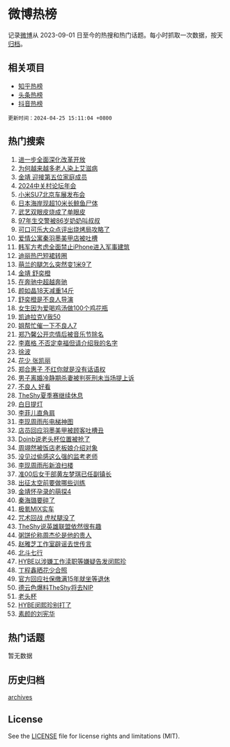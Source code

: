 # 微博热榜

记录[微博](https://www.weibo.com)从 2023-09-01 日至今的热搜和热门话题。每小时抓取一次数据，按天[归档](archives)。

## 相关项目

- [知乎热榜](https://github.com/hotarchive/zhihu)
- [头条热榜](https://github.com/hotarchive/toutiao)
- [抖音热榜](https://github.com/hotarchive/douyin)


`更新时间：2024-04-25 15:11:04 +0800`

## 热门搜索

1. [进一步全面深化改革开放](https://m.weibo.cn/search?containerid=100103type%3D1%26t%3D10%26q%3D%23%E8%BF%9B%E4%B8%80%E6%AD%A5%E5%85%A8%E9%9D%A2%E6%B7%B1%E5%8C%96%E6%94%B9%E9%9D%A9%E5%BC%80%E6%94%BE%23&stream_entry_id=51&isnewpage=1&extparam=seat%3D1%26dgr%3D0%26cate%3D10103%26q%3D%2523%25E8%25BF%259B%25E4%25B8%2580%25E6%25AD%25A5%25E5%2585%25A8%25E9%259D%25A2%25E6%25B7%25B1%25E5%258C%2596%25E6%2594%25B9%25E9%259D%25A9%25E5%25BC%2580%25E6%2594%25BE%2523%26pos%3D0%26filter_type%3Drealtimehot%26stream_entry_id%3D51%26c_type%3D51%26display_time%3D1714029063%26pre_seqid%3D171402906328807188133)
1. [为何越来越多老人染上艾滋病](https://m.weibo.cn/search?containerid=100103type%3D1%26t%3D10%26q%3D%23%E4%B8%BA%E4%BD%95%E8%B6%8A%E6%9D%A5%E8%B6%8A%E5%A4%9A%E8%80%81%E4%BA%BA%E6%9F%93%E4%B8%8A%E8%89%BE%E6%BB%8B%E7%97%85%23&stream_entry_id=31&isnewpage=1&extparam=seat%3D1%26realpos%3D1%26flag%3D2%26filter_type%3Drealtimehot%26band_rank%3D1%26lcate%3D5001%26c_type%3D31%26cate%3D5001%26q%3D%2523%25E4%25B8%25BA%25E4%25BD%2595%25E8%25B6%258A%25E6%259D%25A5%25E8%25B6%258A%25E5%25A4%259A%25E8%2580%2581%25E4%25BA%25BA%25E6%259F%2593%25E4%25B8%258A%25E8%2589%25BE%25E6%25BB%258B%25E7%2597%2585%2523%26dgr%3D0%26stream_entry_id%3D31%26pos%3D0%26display_time%3D1714029063%26pre_seqid%3D171402906328807188133)
1. [金靖 迎接第五位家庭成员](https://m.weibo.cn/search?containerid=100103type%3D1%26t%3D10%26q%3D%E9%87%91%E9%9D%96+%E8%BF%8E%E6%8E%A5%E7%AC%AC%E4%BA%94%E4%BD%8D%E5%AE%B6%E5%BA%AD%E6%88%90%E5%91%98&stream_entry_id=31&isnewpage=1&extparam=seat%3D1%26realpos%3D2%26flag%3D0%26filter_type%3Drealtimehot%26band_rank%3D2%26lcate%3D5001%26c_type%3D31%26cate%3D5001%26q%3D%25E9%2587%2591%25E9%259D%2596%2520%25E8%25BF%258E%25E6%258E%25A5%25E7%25AC%25AC%25E4%25BA%2594%25E4%25BD%258D%25E5%25AE%25B6%25E5%25BA%25AD%25E6%2588%2590%25E5%2591%2598%26dgr%3D0%26stream_entry_id%3D31%26pos%3D1%26display_time%3D1714029063%26pre_seqid%3D171402906328807188133)
1. [2024中关村论坛年会](https://m.weibo.cn/search?containerid=100103type%3D1%26t%3D10%26q%3D%232024%E4%B8%AD%E5%85%B3%E6%9D%91%E8%AE%BA%E5%9D%9B%E5%B9%B4%E4%BC%9A%23&stream_entry_id=31&isnewpage=1&extparam=seat%3D1%26realpos%3D3%26flag%3D0%26filter_type%3Drealtimehot%26band_rank%3D3%26lcate%3D5001%26c_type%3D31%26cate%3D5001%26q%3D%25232024%25E4%25B8%25AD%25E5%2585%25B3%25E6%259D%2591%25E8%25AE%25BA%25E5%259D%259B%25E5%25B9%25B4%25E4%25BC%259A%2523%26dgr%3D0%26stream_entry_id%3D31%26pos%3D2%26display_time%3D1714029063%26pre_seqid%3D171402906328807188133)
1. [小米SU7北京车展发布会](https://m.weibo.cn/search?containerid=100103type%3D1%26t%3D10%26q%3D%23%E5%B0%8F%E7%B1%B3SU7%E5%8C%97%E4%BA%AC%E8%BD%A6%E5%B1%95%E5%8F%91%E5%B8%83%E4%BC%9A%23&stream_entry_id=31&isnewpage=1&extparam=seat%3D1%26pos%3D3%26filter_type%3Drealtimehot%26band_rank%3D4%26c_type%3D31%26dgr%3D0%26adid%3D232736%26cate%3D5001%26q%3D%2523%25E5%25B0%258F%25E7%25B1%25B3SU7%25E5%258C%2597%25E4%25BA%25AC%25E8%25BD%25A6%25E5%25B1%2595%25E5%258F%2591%25E5%25B8%2583%25E4%25BC%259A%2523%26topic_ad%3D1%26is_ad_pos%3D1%26stream_entry_id%3D31%26lcate%3D5001%26display_time%3D1714029063%26pre_seqid%3D171402906328807188133)
1. [日本海岸现超10米长鲸鱼尸体](https://m.weibo.cn/search?containerid=100103type%3D1%26t%3D10%26q%3D%23%E6%97%A5%E6%9C%AC%E6%B5%B7%E5%B2%B8%E7%8E%B0%E8%B6%8510%E7%B1%B3%E9%95%BF%E9%B2%B8%E9%B1%BC%E5%B0%B8%E4%BD%93%23&stream_entry_id=31&isnewpage=1&extparam=seat%3D1%26realpos%3D4%26flag%3D1%26filter_type%3Drealtimehot%26band_rank%3D4%26lcate%3D5001%26c_type%3D31%26cate%3D5001%26q%3D%2523%25E6%2597%25A5%25E6%259C%25AC%25E6%25B5%25B7%25E5%25B2%25B8%25E7%258E%25B0%25E8%25B6%258510%25E7%25B1%25B3%25E9%2595%25BF%25E9%25B2%25B8%25E9%25B1%25BC%25E5%25B0%25B8%25E4%25BD%2593%2523%26dgr%3D0%26stream_entry_id%3D31%26pos%3D4%26display_time%3D1714029063%26pre_seqid%3D171402906328807188133)
1. [武艺双眼皮烧成了单眼皮](https://m.weibo.cn/search?containerid=100103type%3D1%26t%3D10%26q%3D%23%E6%AD%A6%E8%89%BA%E5%8F%8C%E7%9C%BC%E7%9A%AE%E7%83%A7%E6%88%90%E4%BA%86%E5%8D%95%E7%9C%BC%E7%9A%AE%23&stream_entry_id=31&isnewpage=1&extparam=seat%3D1%26realpos%3D5%26flag%3D1%26filter_type%3Drealtimehot%26band_rank%3D5%26lcate%3D5001%26c_type%3D31%26cate%3D5001%26q%3D%2523%25E6%25AD%25A6%25E8%2589%25BA%25E5%258F%258C%25E7%259C%25BC%25E7%259A%25AE%25E7%2583%25A7%25E6%2588%2590%25E4%25BA%2586%25E5%258D%2595%25E7%259C%25BC%25E7%259A%25AE%2523%26dgr%3D0%26stream_entry_id%3D31%26pos%3D5%26display_time%3D1714029063%26pre_seqid%3D171402906328807188133)
1. [97年生交警被86岁奶奶叫叔叔](https://m.weibo.cn/search?containerid=100103type%3D1%26t%3D10%26q%3D%2397%E5%B9%B4%E7%94%9F%E4%BA%A4%E8%AD%A6%E8%A2%AB86%E5%B2%81%E5%A5%B6%E5%A5%B6%E5%8F%AB%E5%8F%94%E5%8F%94%23&stream_entry_id=31&isnewpage=1&extparam=seat%3D1%26realpos%3D6%26flag%3D0%26filter_type%3Drealtimehot%26band_rank%3D6%26lcate%3D5001%26c_type%3D31%26cate%3D5001%26q%3D%252397%25E5%25B9%25B4%25E7%2594%259F%25E4%25BA%25A4%25E8%25AD%25A6%25E8%25A2%25AB86%25E5%25B2%2581%25E5%25A5%25B6%25E5%25A5%25B6%25E5%258F%25AB%25E5%258F%2594%25E5%258F%2594%2523%26dgr%3D0%26stream_entry_id%3D31%26pos%3D6%26display_time%3D1714029063%26pre_seqid%3D171402906328807188133)
1. [可口可乐大众点评出烧烤局攻略了](https://m.weibo.cn/search?containerid=100103type%3D1%26t%3D10%26q%3D%23%E5%8F%AF%E5%8F%A3%E5%8F%AF%E4%B9%90%E5%A4%A7%E4%BC%97%E7%82%B9%E8%AF%84%E5%87%BA%E7%83%A7%E7%83%A4%E5%B1%80%E6%94%BB%E7%95%A5%E4%BA%86%23&stream_entry_id=31&isnewpage=1&extparam=seat%3D1%26pos%3D7%26filter_type%3Drealtimehot%26band_rank%3D7%26c_type%3D31%26dgr%3D0%26adid%3D232700%26cate%3D5001%26q%3D%2523%25E5%258F%25AF%25E5%258F%25A3%25E5%258F%25AF%25E4%25B9%2590%25E5%25A4%25A7%25E4%25BC%2597%25E7%2582%25B9%25E8%25AF%2584%25E5%2587%25BA%25E7%2583%25A7%25E7%2583%25A4%25E5%25B1%2580%25E6%2594%25BB%25E7%2595%25A5%25E4%25BA%2586%2523%26topic_ad%3D1%26is_ad_pos%3D1%26stream_entry_id%3D31%26lcate%3D5001%26display_time%3D1714029063%26pre_seqid%3D171402906328807188133)
1. [爱情公寓秦羽墨美甲店被吐槽](https://m.weibo.cn/search?containerid=100103type%3D1%26t%3D10%26q%3D%23%E7%88%B1%E6%83%85%E5%85%AC%E5%AF%93%E7%A7%A6%E7%BE%BD%E5%A2%A8%E7%BE%8E%E7%94%B2%E5%BA%97%E8%A2%AB%E5%90%90%E6%A7%BD%23&stream_entry_id=31&isnewpage=1&extparam=seat%3D1%26realpos%3D7%26flag%3D2%26filter_type%3Drealtimehot%26band_rank%3D7%26lcate%3D5001%26c_type%3D31%26cate%3D5001%26q%3D%2523%25E7%2588%25B1%25E6%2583%2585%25E5%2585%25AC%25E5%25AF%2593%25E7%25A7%25A6%25E7%25BE%25BD%25E5%25A2%25A8%25E7%25BE%258E%25E7%2594%25B2%25E5%25BA%2597%25E8%25A2%25AB%25E5%2590%2590%25E6%25A7%25BD%2523%26dgr%3D0%26stream_entry_id%3D31%26pos%3D8%26display_time%3D1714029063%26pre_seqid%3D171402906328807188133)
1. [韩军方考虑全面禁止iPhone进入军事建筑](https://m.weibo.cn/search?containerid=100103type%3D1%26t%3D10%26q%3D%23%E9%9F%A9%E5%86%9B%E6%96%B9%E8%80%83%E8%99%91%E5%85%A8%E9%9D%A2%E7%A6%81%E6%AD%A2iPhone%E8%BF%9B%E5%85%A5%E5%86%9B%E4%BA%8B%E5%BB%BA%E7%AD%91%23&stream_entry_id=31&isnewpage=1&extparam=seat%3D1%26realpos%3D8%26flag%3D1%26filter_type%3Drealtimehot%26band_rank%3D8%26lcate%3D5001%26c_type%3D31%26cate%3D5001%26q%3D%2523%25E9%259F%25A9%25E5%2586%259B%25E6%2596%25B9%25E8%2580%2583%25E8%2599%2591%25E5%2585%25A8%25E9%259D%25A2%25E7%25A6%2581%25E6%25AD%25A2iPhone%25E8%25BF%259B%25E5%2585%25A5%25E5%2586%259B%25E4%25BA%258B%25E5%25BB%25BA%25E7%25AD%2591%2523%26dgr%3D0%26stream_entry_id%3D31%26pos%3D9%26display_time%3D1714029063%26pre_seqid%3D171402906328807188133)
1. [迪丽热巴短裙转圈](https://m.weibo.cn/search?containerid=100103type%3D1%26t%3D10%26q%3D%23%E8%BF%AA%E4%B8%BD%E7%83%AD%E5%B7%B4%E7%9F%AD%E8%A3%99%E8%BD%AC%E5%9C%88%23&stream_entry_id=31&isnewpage=1&extparam=seat%3D1%26realpos%3D9%26flag%3D1%26filter_type%3Drealtimehot%26band_rank%3D9%26lcate%3D5001%26c_type%3D31%26cate%3D5001%26q%3D%2523%25E8%25BF%25AA%25E4%25B8%25BD%25E7%2583%25AD%25E5%25B7%25B4%25E7%259F%25AD%25E8%25A3%2599%25E8%25BD%25AC%25E5%259C%2588%2523%26dgr%3D0%26stream_entry_id%3D31%26pos%3D10%26display_time%3D1714029063%26pre_seqid%3D171402906328807188133)
1. [萌兰的腿怎么突然变1米9了](https://m.weibo.cn/search?containerid=100103type%3D1%26t%3D10%26q%3D%23%E8%90%8C%E5%85%B0%E7%9A%84%E8%85%BF%E6%80%8E%E4%B9%88%E7%AA%81%E7%84%B6%E5%8F%981%E7%B1%B39%E4%BA%86%23&stream_entry_id=31&isnewpage=1&extparam=seat%3D1%26realpos%3D10%26flag%3D32768%26filter_type%3Drealtimehot%26band_rank%3D10%26lcate%3D5001%26c_type%3D31%26cate%3D5001%26q%3D%2523%25E8%2590%258C%25E5%2585%25B0%25E7%259A%2584%25E8%2585%25BF%25E6%2580%258E%25E4%25B9%2588%25E7%25AA%2581%25E7%2584%25B6%25E5%258F%25981%25E7%25B1%25B39%25E4%25BA%2586%2523%26dgr%3D0%26stream_entry_id%3D31%26pos%3D11%26display_time%3D1714029063%26pre_seqid%3D171402906328807188133)
1. [金靖 舒奕橙](https://m.weibo.cn/search?containerid=100103type%3D1%26t%3D10%26q%3D%E9%87%91%E9%9D%96+%E8%88%92%E5%A5%95%E6%A9%99&stream_entry_id=31&isnewpage=1&extparam=seat%3D1%26realpos%3D11%26flag%3D2%26filter_type%3Drealtimehot%26band_rank%3D11%26lcate%3D5001%26c_type%3D31%26cate%3D5001%26q%3D%25E9%2587%2591%25E9%259D%2596%2520%25E8%2588%2592%25E5%25A5%2595%25E6%25A9%2599%26dgr%3D0%26stream_entry_id%3D31%26pos%3D12%26display_time%3D1714029063%26pre_seqid%3D171402906328807188133)
1. [在奔驰中超越奔驰](https://m.weibo.cn/search?containerid=100103type%3D1%26t%3D10%26q%3D%23%E5%9C%A8%E5%A5%94%E9%A9%B0%E4%B8%AD%E8%B6%85%E8%B6%8A%E5%A5%94%E9%A9%B0%23&stream_entry_id=31&isnewpage=1&extparam=seat%3D1%26realpos%3D12%26flag%3D0%26filter_type%3Drealtimehot%26band_rank%3D12%26lcate%3D5001%26c_type%3D31%26cate%3D5001%26q%3D%2523%25E5%259C%25A8%25E5%25A5%2594%25E9%25A9%25B0%25E4%25B8%25AD%25E8%25B6%2585%25E8%25B6%258A%25E5%25A5%2594%25E9%25A9%25B0%2523%26adid%3D231348%26dgr%3D0%26stream_entry_id%3D31%26pos%3D13%26display_time%3D1714029063%26pre_seqid%3D171402906328807188133)
1. [颜如晶18天减重14斤](https://m.weibo.cn/search?containerid=100103type%3D1%26t%3D10%26q%3D%23%E9%A2%9C%E5%A6%82%E6%99%B618%E5%A4%A9%E5%87%8F%E9%87%8D14%E6%96%A4%23&stream_entry_id=31&isnewpage=1&extparam=seat%3D1%26realpos%3D13%26flag%3D1%26filter_type%3Drealtimehot%26band_rank%3D13%26lcate%3D5001%26c_type%3D31%26cate%3D5001%26q%3D%2523%25E9%25A2%259C%25E5%25A6%2582%25E6%2599%25B618%25E5%25A4%25A9%25E5%2587%258F%25E9%2587%258D14%25E6%2596%25A4%2523%26dgr%3D0%26stream_entry_id%3D31%26pos%3D14%26display_time%3D1714029063%26pre_seqid%3D171402906328807188133)
1. [舒奕橙是不良人导演](https://m.weibo.cn/search?containerid=100103type%3D1%26t%3D10%26q%3D%E8%88%92%E5%A5%95%E6%A9%99%E6%98%AF%E4%B8%8D%E8%89%AF%E4%BA%BA%E5%AF%BC%E6%BC%94&stream_entry_id=31&isnewpage=1&extparam=seat%3D1%26realpos%3D14%26flag%3D2%26filter_type%3Drealtimehot%26band_rank%3D14%26lcate%3D5001%26c_type%3D31%26cate%3D5001%26q%3D%25E8%2588%2592%25E5%25A5%2595%25E6%25A9%2599%25E6%2598%25AF%25E4%25B8%258D%25E8%2589%25AF%25E4%25BA%25BA%25E5%25AF%25BC%25E6%25BC%2594%26dgr%3D0%26stream_entry_id%3D31%26pos%3D15%26display_time%3D1714029063%26pre_seqid%3D171402906328807188133)
1. [女生因为爱喝鸡汤做100个鸡花瓶](https://m.weibo.cn/search?containerid=100103type%3D1%26t%3D10%26q%3D%23%E5%A5%B3%E7%94%9F%E5%9B%A0%E4%B8%BA%E7%88%B1%E5%96%9D%E9%B8%A1%E6%B1%A4%E5%81%9A100%E4%B8%AA%E9%B8%A1%E8%8A%B1%E7%93%B6%23&stream_entry_id=31&isnewpage=1&extparam=seat%3D1%26realpos%3D15%26flag%3D0%26filter_type%3Drealtimehot%26band_rank%3D15%26lcate%3D5001%26c_type%3D31%26cate%3D5001%26q%3D%2523%25E5%25A5%25B3%25E7%2594%259F%25E5%259B%25A0%25E4%25B8%25BA%25E7%2588%25B1%25E5%2596%259D%25E9%25B8%25A1%25E6%25B1%25A4%25E5%2581%259A100%25E4%25B8%25AA%25E9%25B8%25A1%25E8%258A%25B1%25E7%2593%25B6%2523%26dgr%3D0%26stream_entry_id%3D31%26pos%3D16%26display_time%3D1714029063%26pre_seqid%3D171402906328807188133)
1. [凯迪拉克V我50](https://m.weibo.cn/search?containerid=100103type%3D1%26t%3D10%26q%3D%23%E5%87%AF%E8%BF%AA%E6%8B%89%E5%85%8BV%E6%88%9150%23&stream_entry_id=31&isnewpage=1&extparam=seat%3D1%26realpos%3D16%26flag%3D0%26filter_type%3Drealtimehot%26band_rank%3D16%26lcate%3D5001%26c_type%3D31%26cate%3D5001%26q%3D%2523%25E5%2587%25AF%25E8%25BF%25AA%25E6%258B%2589%25E5%2585%258BV%25E6%2588%259150%2523%26adid%3D232653%26dgr%3D0%26stream_entry_id%3D31%26pos%3D17%26display_time%3D1714029063%26pre_seqid%3D171402906328807188133)
1. [姐帮忙催一下不良人7](https://m.weibo.cn/search?containerid=100103type%3D1%26t%3D10%26q%3D%E5%A7%90%E5%B8%AE%E5%BF%99%E5%82%AC%E4%B8%80%E4%B8%8B%E4%B8%8D%E8%89%AF%E4%BA%BA7&stream_entry_id=31&isnewpage=1&extparam=seat%3D1%26realpos%3D17%26flag%3D1%26filter_type%3Drealtimehot%26band_rank%3D17%26lcate%3D5001%26c_type%3D31%26cate%3D5001%26q%3D%25E5%25A7%2590%25E5%25B8%25AE%25E5%25BF%2599%25E5%2582%25AC%25E4%25B8%2580%25E4%25B8%258B%25E4%25B8%258D%25E8%2589%25AF%25E4%25BA%25BA7%26dgr%3D0%26stream_entry_id%3D31%26pos%3D18%26display_time%3D1714029063%26pre_seqid%3D171402906328807188133)
1. [郑乃馨公开恋情后被音乐节除名](https://m.weibo.cn/search?containerid=100103type%3D1%26t%3D10%26q%3D%23%E9%83%91%E4%B9%83%E9%A6%A8%E5%85%AC%E5%BC%80%E6%81%8B%E6%83%85%E5%90%8E%E8%A2%AB%E9%9F%B3%E4%B9%90%E8%8A%82%E9%99%A4%E5%90%8D%23&stream_entry_id=31&isnewpage=1&extparam=seat%3D1%26realpos%3D18%26flag%3D2%26filter_type%3Drealtimehot%26band_rank%3D18%26lcate%3D5001%26c_type%3D31%26cate%3D5001%26q%3D%2523%25E9%2583%2591%25E4%25B9%2583%25E9%25A6%25A8%25E5%2585%25AC%25E5%25BC%2580%25E6%2581%258B%25E6%2583%2585%25E5%2590%258E%25E8%25A2%25AB%25E9%259F%25B3%25E4%25B9%2590%25E8%258A%2582%25E9%2599%25A4%25E5%2590%258D%2523%26dgr%3D0%26stream_entry_id%3D31%26pos%3D19%26display_time%3D1714029063%26pre_seqid%3D171402906328807188133)
1. [李嘉格 不否定幸福但请介绍我的名字](https://m.weibo.cn/search?containerid=100103type%3D1%26t%3D10%26q%3D%E6%9D%8E%E5%98%89%E6%A0%BC+%E4%B8%8D%E5%90%A6%E5%AE%9A%E5%B9%B8%E7%A6%8F%E4%BD%86%E8%AF%B7%E4%BB%8B%E7%BB%8D%E6%88%91%E7%9A%84%E5%90%8D%E5%AD%97&stream_entry_id=31&isnewpage=1&extparam=seat%3D1%26realpos%3D19%26flag%3D1%26filter_type%3Drealtimehot%26band_rank%3D19%26lcate%3D5001%26c_type%3D31%26cate%3D5001%26q%3D%25E6%259D%258E%25E5%2598%2589%25E6%25A0%25BC%2520%25E4%25B8%258D%25E5%2590%25A6%25E5%25AE%259A%25E5%25B9%25B8%25E7%25A6%258F%25E4%25BD%2586%25E8%25AF%25B7%25E4%25BB%258B%25E7%25BB%258D%25E6%2588%2591%25E7%259A%2584%25E5%2590%258D%25E5%25AD%2597%26dgr%3D0%26stream_entry_id%3D31%26pos%3D20%26display_time%3D1714029063%26pre_seqid%3D171402906328807188133)
1. [徐波](https://m.weibo.cn/search?containerid=100103type%3D1%26t%3D10%26q%3D%E5%BE%90%E6%B3%A2&stream_entry_id=31&isnewpage=1&extparam=seat%3D1%26realpos%3D20%26flag%3D1%26filter_type%3Drealtimehot%26band_rank%3D20%26lcate%3D5001%26c_type%3D31%26cate%3D5001%26q%3D%25E5%25BE%2590%25E6%25B3%25A2%26dgr%3D0%26stream_entry_id%3D31%26pos%3D21%26display_time%3D1714029063%26pre_seqid%3D171402906328807188133)
1. [花少 张凯丽](https://m.weibo.cn/search?containerid=100103type%3D1%26t%3D10%26q%3D%E8%8A%B1%E5%B0%91+%E5%BC%A0%E5%87%AF%E4%B8%BD&stream_entry_id=31&isnewpage=1&extparam=seat%3D1%26realpos%3D21%26flag%3D0%26filter_type%3Drealtimehot%26band_rank%3D21%26lcate%3D5001%26c_type%3D31%26cate%3D5001%26q%3D%25E8%258A%25B1%25E5%25B0%2591%2520%25E5%25BC%25A0%25E5%2587%25AF%25E4%25B8%25BD%26dgr%3D0%26stream_entry_id%3D31%26pos%3D22%26display_time%3D1714029063%26pre_seqid%3D171402906328807188133)
1. [郑合惠子 不红你就是没有话语权](https://m.weibo.cn/search?containerid=100103type%3D1%26t%3D10%26q%3D%E9%83%91%E5%90%88%E6%83%A0%E5%AD%90+%E4%B8%8D%E7%BA%A2%E4%BD%A0%E5%B0%B1%E6%98%AF%E6%B2%A1%E6%9C%89%E8%AF%9D%E8%AF%AD%E6%9D%83&stream_entry_id=31&isnewpage=1&extparam=seat%3D1%26realpos%3D22%26flag%3D2%26filter_type%3Drealtimehot%26band_rank%3D22%26lcate%3D5001%26c_type%3D31%26cate%3D5001%26q%3D%25E9%2583%2591%25E5%2590%2588%25E6%2583%25A0%25E5%25AD%2590%2520%25E4%25B8%258D%25E7%25BA%25A2%25E4%25BD%25A0%25E5%25B0%25B1%25E6%2598%25AF%25E6%25B2%25A1%25E6%259C%2589%25E8%25AF%259D%25E8%25AF%25AD%25E6%259D%2583%26dgr%3D0%26stream_entry_id%3D31%26pos%3D23%26display_time%3D1714029063%26pre_seqid%3D171402906328807188133)
1. [男子离婚冷静期杀妻被判死刑未当场提上诉](https://m.weibo.cn/search?containerid=100103type%3D1%26t%3D10%26q%3D%23%E7%94%B7%E5%AD%90%E7%A6%BB%E5%A9%9A%E5%86%B7%E9%9D%99%E6%9C%9F%E6%9D%80%E5%A6%BB%E8%A2%AB%E5%88%A4%E6%AD%BB%E5%88%91%E6%9C%AA%E5%BD%93%E5%9C%BA%E6%8F%90%E4%B8%8A%E8%AF%89%23&stream_entry_id=31&isnewpage=1&extparam=seat%3D1%26realpos%3D23%26flag%3D1%26filter_type%3Drealtimehot%26band_rank%3D23%26lcate%3D5001%26c_type%3D31%26cate%3D5001%26q%3D%2523%25E7%2594%25B7%25E5%25AD%2590%25E7%25A6%25BB%25E5%25A9%259A%25E5%2586%25B7%25E9%259D%2599%25E6%259C%259F%25E6%259D%2580%25E5%25A6%25BB%25E8%25A2%25AB%25E5%2588%25A4%25E6%25AD%25BB%25E5%2588%2591%25E6%259C%25AA%25E5%25BD%2593%25E5%259C%25BA%25E6%258F%2590%25E4%25B8%258A%25E8%25AF%2589%2523%26dgr%3D0%26stream_entry_id%3D31%26pos%3D24%26display_time%3D1714029063%26pre_seqid%3D171402906328807188133)
1. [不良人 好看](https://m.weibo.cn/search?containerid=100103type%3D1%26t%3D10%26q%3D%E4%B8%8D%E8%89%AF%E4%BA%BA+%E5%A5%BD%E7%9C%8B&stream_entry_id=31&isnewpage=1&extparam=seat%3D1%26realpos%3D24%26flag%3D1%26filter_type%3Drealtimehot%26band_rank%3D24%26lcate%3D5001%26c_type%3D31%26cate%3D5001%26q%3D%25E4%25B8%258D%25E8%2589%25AF%25E4%25BA%25BA%2520%25E5%25A5%25BD%25E7%259C%258B%26dgr%3D0%26stream_entry_id%3D31%26pos%3D25%26display_time%3D1714029063%26pre_seqid%3D171402906328807188133)
1. [TheShy夏季赛继续休息](https://m.weibo.cn/search?containerid=100103type%3D1%26t%3D10%26q%3D%23TheShy%E5%A4%8F%E5%AD%A3%E8%B5%9B%E7%BB%A7%E7%BB%AD%E4%BC%91%E6%81%AF%23&stream_entry_id=31&isnewpage=1&extparam=seat%3D1%26realpos%3D25%26flag%3D1%26filter_type%3Drealtimehot%26band_rank%3D25%26lcate%3D5001%26c_type%3D31%26cate%3D5001%26q%3D%2523TheShy%25E5%25A4%258F%25E5%25AD%25A3%25E8%25B5%259B%25E7%25BB%25A7%25E7%25BB%25AD%25E4%25BC%2591%25E6%2581%25AF%2523%26dgr%3D0%26stream_entry_id%3D31%26pos%3D26%26display_time%3D1714029063%26pre_seqid%3D171402906328807188133)
1. [白日提灯](https://m.weibo.cn/search?containerid=100103type%3D1%26t%3D10%26q%3D%E7%99%BD%E6%97%A5%E6%8F%90%E7%81%AF&stream_entry_id=31&isnewpage=1&extparam=seat%3D1%26realpos%3D26%26flag%3D1%26filter_type%3Drealtimehot%26band_rank%3D26%26lcate%3D5001%26c_type%3D31%26cate%3D5001%26q%3D%25E7%2599%25BD%25E6%2597%25A5%25E6%258F%2590%25E7%2581%25AF%26dgr%3D0%26stream_entry_id%3D31%26pos%3D27%26display_time%3D1714029063%26pre_seqid%3D171402906328807188133)
1. [李菲儿直角肩](https://m.weibo.cn/search?containerid=100103type%3D1%26t%3D10%26q%3D%23%E6%9D%8E%E8%8F%B2%E5%84%BF%E7%9B%B4%E8%A7%92%E8%82%A9%23&stream_entry_id=31&isnewpage=1&extparam=seat%3D1%26realpos%3D27%26flag%3D1%26filter_type%3Drealtimehot%26band_rank%3D27%26lcate%3D5001%26c_type%3D31%26cate%3D5001%26q%3D%2523%25E6%259D%258E%25E8%258F%25B2%25E5%2584%25BF%25E7%259B%25B4%25E8%25A7%2592%25E8%2582%25A9%2523%26dgr%3D0%26stream_entry_id%3D31%26pos%3D28%26display_time%3D1714029063%26pre_seqid%3D171402906328807188133)
1. [李现周雨彤电梯神图](https://m.weibo.cn/search?containerid=100103type%3D1%26t%3D10%26q%3D%23%E6%9D%8E%E7%8E%B0%E5%91%A8%E9%9B%A8%E5%BD%A4%E7%94%B5%E6%A2%AF%E7%A5%9E%E5%9B%BE%23&stream_entry_id=31&isnewpage=1&extparam=seat%3D1%26realpos%3D28%26flag%3D1%26filter_type%3Drealtimehot%26band_rank%3D28%26lcate%3D5001%26c_type%3D31%26cate%3D5001%26q%3D%2523%25E6%259D%258E%25E7%258E%25B0%25E5%2591%25A8%25E9%259B%25A8%25E5%25BD%25A4%25E7%2594%25B5%25E6%25A2%25AF%25E7%25A5%259E%25E5%259B%25BE%2523%26dgr%3D0%26stream_entry_id%3D31%26pos%3D29%26display_time%3D1714029063%26pre_seqid%3D171402906328807188133)
1. [店员回应羽墨美甲被顾客吐槽丑](https://m.weibo.cn/search?containerid=100103type%3D1%26t%3D10%26q%3D%23%E5%BA%97%E5%91%98%E5%9B%9E%E5%BA%94%E7%BE%BD%E5%A2%A8%E7%BE%8E%E7%94%B2%E8%A2%AB%E9%A1%BE%E5%AE%A2%E5%90%90%E6%A7%BD%E4%B8%91%23&stream_entry_id=31&isnewpage=1&extparam=seat%3D1%26realpos%3D29%26flag%3D1%26filter_type%3Drealtimehot%26band_rank%3D29%26lcate%3D5001%26c_type%3D31%26cate%3D5001%26q%3D%2523%25E5%25BA%2597%25E5%2591%2598%25E5%259B%259E%25E5%25BA%2594%25E7%25BE%25BD%25E5%25A2%25A8%25E7%25BE%258E%25E7%2594%25B2%25E8%25A2%25AB%25E9%25A1%25BE%25E5%25AE%25A2%25E5%2590%2590%25E6%25A7%25BD%25E4%25B8%2591%2523%26dgr%3D0%26stream_entry_id%3D31%26pos%3D30%26display_time%3D1714029063%26pre_seqid%3D171402906328807188133)
1. [Doinb说老头杯位置被抢了](https://m.weibo.cn/search?containerid=100103type%3D1%26t%3D10%26q%3D%23Doinb%E8%AF%B4%E8%80%81%E5%A4%B4%E6%9D%AF%E4%BD%8D%E7%BD%AE%E8%A2%AB%E6%8A%A2%E4%BA%86%23&stream_entry_id=31&isnewpage=1&extparam=seat%3D1%26realpos%3D30%26flag%3D1%26filter_type%3Drealtimehot%26band_rank%3D30%26lcate%3D5001%26c_type%3D31%26cate%3D5001%26q%3D%2523Doinb%25E8%25AF%25B4%25E8%2580%2581%25E5%25A4%25B4%25E6%259D%25AF%25E4%25BD%258D%25E7%25BD%25AE%25E8%25A2%25AB%25E6%258A%25A2%25E4%25BA%2586%2523%26dgr%3D0%26stream_entry_id%3D31%26pos%3D31%26display_time%3D1714029063%26pre_seqid%3D171402906328807188133)
1. [周翊然被饭店老板娘介绍对象](https://m.weibo.cn/search?containerid=100103type%3D1%26t%3D10%26q%3D%23%E5%91%A8%E7%BF%8A%E7%84%B6%E8%A2%AB%E9%A5%AD%E5%BA%97%E8%80%81%E6%9D%BF%E5%A8%98%E4%BB%8B%E7%BB%8D%E5%AF%B9%E8%B1%A1%23&stream_entry_id=31&isnewpage=1&extparam=seat%3D1%26realpos%3D31%26flag%3D1%26filter_type%3Drealtimehot%26band_rank%3D31%26lcate%3D5001%26c_type%3D31%26cate%3D5001%26q%3D%2523%25E5%2591%25A8%25E7%25BF%258A%25E7%2584%25B6%25E8%25A2%25AB%25E9%25A5%25AD%25E5%25BA%2597%25E8%2580%2581%25E6%259D%25BF%25E5%25A8%2598%25E4%25BB%258B%25E7%25BB%258D%25E5%25AF%25B9%25E8%25B1%25A1%2523%26dgr%3D0%26stream_entry_id%3D31%26pos%3D32%26display_time%3D1714029063%26pre_seqid%3D171402906328807188133)
1. [没见过偷感这么强的监考老师](https://m.weibo.cn/search?containerid=100103type%3D1%26t%3D10%26q%3D%E6%B2%A1%E8%A7%81%E8%BF%87%E5%81%B7%E6%84%9F%E8%BF%99%E4%B9%88%E5%BC%BA%E7%9A%84%E7%9B%91%E8%80%83%E8%80%81%E5%B8%88&stream_entry_id=31&isnewpage=1&extparam=seat%3D1%26realpos%3D32%26flag%3D1%26filter_type%3Drealtimehot%26band_rank%3D32%26lcate%3D5001%26c_type%3D31%26cate%3D5001%26q%3D%25E6%25B2%25A1%25E8%25A7%2581%25E8%25BF%2587%25E5%2581%25B7%25E6%2584%259F%25E8%25BF%2599%25E4%25B9%2588%25E5%25BC%25BA%25E7%259A%2584%25E7%259B%2591%25E8%2580%2583%25E8%2580%2581%25E5%25B8%2588%26dgr%3D0%26stream_entry_id%3D31%26pos%3D33%26display_time%3D1714029063%26pre_seqid%3D171402906328807188133)
1. [李现周雨彤新浪扫楼](https://m.weibo.cn/search?containerid=100103type%3D1%26t%3D10%26q%3D%23%E6%9D%8E%E7%8E%B0%E5%91%A8%E9%9B%A8%E5%BD%A4%E6%96%B0%E6%B5%AA%E6%89%AB%E6%A5%BC%23&stream_entry_id=31&isnewpage=1&extparam=seat%3D1%26realpos%3D33%26flag%3D1%26filter_type%3Drealtimehot%26band_rank%3D33%26lcate%3D5001%26c_type%3D31%26cate%3D5001%26q%3D%2523%25E6%259D%258E%25E7%258E%25B0%25E5%2591%25A8%25E9%259B%25A8%25E5%25BD%25A4%25E6%2596%25B0%25E6%25B5%25AA%25E6%2589%25AB%25E6%25A5%25BC%2523%26dgr%3D0%26stream_entry_id%3D31%26pos%3D34%26display_time%3D1714029063%26pre_seqid%3D171402906328807188133)
1. [准00后女干部黄左梦琪已任副镇长](https://m.weibo.cn/search?containerid=100103type%3D1%26t%3D10%26q%3D%23%E5%87%8600%E5%90%8E%E5%A5%B3%E5%B9%B2%E9%83%A8%E9%BB%84%E5%B7%A6%E6%A2%A6%E7%90%AA%E5%B7%B2%E4%BB%BB%E5%89%AF%E9%95%87%E9%95%BF%23&stream_entry_id=31&isnewpage=1&extparam=seat%3D1%26realpos%3D34%26flag%3D0%26filter_type%3Drealtimehot%26band_rank%3D34%26lcate%3D5001%26c_type%3D31%26cate%3D5001%26q%3D%2523%25E5%2587%258600%25E5%2590%258E%25E5%25A5%25B3%25E5%25B9%25B2%25E9%2583%25A8%25E9%25BB%2584%25E5%25B7%25A6%25E6%25A2%25A6%25E7%2590%25AA%25E5%25B7%25B2%25E4%25BB%25BB%25E5%2589%25AF%25E9%2595%2587%25E9%2595%25BF%2523%26dgr%3D0%26stream_entry_id%3D31%26pos%3D35%26display_time%3D1714029063%26pre_seqid%3D171402906328807188133)
1. [出征太空前要做哪些训练](https://m.weibo.cn/search?containerid=100103type%3D1%26t%3D10%26q%3D%23%E5%87%BA%E5%BE%81%E5%A4%AA%E7%A9%BA%E5%89%8D%E8%A6%81%E5%81%9A%E5%93%AA%E4%BA%9B%E8%AE%AD%E7%BB%83%23&stream_entry_id=31&isnewpage=1&extparam=seat%3D1%26realpos%3D35%26flag%3D1%26filter_type%3Drealtimehot%26band_rank%3D35%26lcate%3D5001%26c_type%3D31%26cate%3D5001%26q%3D%2523%25E5%2587%25BA%25E5%25BE%2581%25E5%25A4%25AA%25E7%25A9%25BA%25E5%2589%258D%25E8%25A6%2581%25E5%2581%259A%25E5%2593%25AA%25E4%25BA%259B%25E8%25AE%25AD%25E7%25BB%2583%2523%26dgr%3D0%26stream_entry_id%3D31%26pos%3D36%26display_time%3D1714029063%26pre_seqid%3D171402906328807188133)
1. [金靖怀孕录的萌探4](https://m.weibo.cn/search?containerid=100103type%3D1%26t%3D10%26q%3D%23%E9%87%91%E9%9D%96%E6%80%80%E5%AD%95%E5%BD%95%E7%9A%84%E8%90%8C%E6%8E%A24%23&stream_entry_id=31&isnewpage=1&extparam=seat%3D1%26realpos%3D36%26flag%3D1%26filter_type%3Drealtimehot%26band_rank%3D36%26lcate%3D5001%26c_type%3D31%26cate%3D5001%26q%3D%2523%25E9%2587%2591%25E9%259D%2596%25E6%2580%2580%25E5%25AD%2595%25E5%25BD%2595%25E7%259A%2584%25E8%2590%258C%25E6%258E%25A24%2523%26dgr%3D0%26stream_entry_id%3D31%26pos%3D37%26display_time%3D1714029063%26pre_seqid%3D171402906328807188133)
1. [秦海璐要碎了](https://m.weibo.cn/search?containerid=100103type%3D1%26t%3D10%26q%3D%E7%A7%A6%E6%B5%B7%E7%92%90%E8%A6%81%E7%A2%8E%E4%BA%86&stream_entry_id=31&isnewpage=1&extparam=seat%3D1%26realpos%3D37%26flag%3D1%26filter_type%3Drealtimehot%26band_rank%3D37%26lcate%3D5001%26c_type%3D31%26cate%3D5001%26q%3D%25E7%25A7%25A6%25E6%25B5%25B7%25E7%2592%2590%25E8%25A6%2581%25E7%25A2%258E%25E4%25BA%2586%26dgr%3D0%26stream_entry_id%3D31%26pos%3D38%26display_time%3D1714029063%26pre_seqid%3D171402906328807188133)
1. [极氪MIX实车](https://m.weibo.cn/search?containerid=100103type%3D1%26t%3D10%26q%3D%23%E6%9E%81%E6%B0%AAMIX%E5%AE%9E%E8%BD%A6%23&stream_entry_id=31&isnewpage=1&extparam=seat%3D1%26realpos%3D38%26flag%3D1%26filter_type%3Drealtimehot%26band_rank%3D38%26lcate%3D5001%26c_type%3D31%26cate%3D5001%26q%3D%2523%25E6%259E%2581%25E6%25B0%25AAMIX%25E5%25AE%259E%25E8%25BD%25A6%2523%26dgr%3D0%26stream_entry_id%3D31%26pos%3D39%26display_time%3D1714029063%26pre_seqid%3D171402906328807188133)
1. [咒术回战 虎杖腿没了](https://m.weibo.cn/search?containerid=100103type%3D1%26t%3D10%26q%3D%E5%92%92%E6%9C%AF%E5%9B%9E%E6%88%98+%E8%99%8E%E6%9D%96%E8%85%BF%E6%B2%A1%E4%BA%86&stream_entry_id=31&isnewpage=1&extparam=seat%3D1%26realpos%3D39%26flag%3D0%26filter_type%3Drealtimehot%26band_rank%3D39%26lcate%3D5001%26c_type%3D31%26cate%3D5001%26q%3D%25E5%2592%2592%25E6%259C%25AF%25E5%259B%259E%25E6%2588%2598%2520%25E8%2599%258E%25E6%259D%2596%25E8%2585%25BF%25E6%25B2%25A1%25E4%25BA%2586%26dgr%3D0%26stream_entry_id%3D31%26pos%3D40%26display_time%3D1714029063%26pre_seqid%3D171402906328807188133)
1. [TheShy说英雄联盟依然很有趣](https://m.weibo.cn/search?containerid=100103type%3D1%26t%3D10%26q%3D%23TheShy%E8%AF%B4%E8%8B%B1%E9%9B%84%E8%81%94%E7%9B%9F%E4%BE%9D%E7%84%B6%E5%BE%88%E6%9C%89%E8%B6%A3%23&stream_entry_id=31&isnewpage=1&extparam=seat%3D1%26realpos%3D40%26flag%3D1%26filter_type%3Drealtimehot%26band_rank%3D40%26lcate%3D5001%26c_type%3D31%26cate%3D5001%26q%3D%2523TheShy%25E8%25AF%25B4%25E8%258B%25B1%25E9%259B%2584%25E8%2581%2594%25E7%259B%259F%25E4%25BE%259D%25E7%2584%25B6%25E5%25BE%2588%25E6%259C%2589%25E8%25B6%25A3%2523%26dgr%3D0%26stream_entry_id%3D31%26pos%3D41%26display_time%3D1714029063%26pre_seqid%3D171402906328807188133)
1. [粥饼伦称周杰伦是他的贵人](https://m.weibo.cn/search?containerid=100103type%3D1%26t%3D10%26q%3D%23%E7%B2%A5%E9%A5%BC%E4%BC%A6%E7%A7%B0%E5%91%A8%E6%9D%B0%E4%BC%A6%E6%98%AF%E4%BB%96%E7%9A%84%E8%B4%B5%E4%BA%BA%23&stream_entry_id=31&isnewpage=1&extparam=seat%3D1%26realpos%3D41%26flag%3D1%26filter_type%3Drealtimehot%26band_rank%3D41%26lcate%3D5001%26c_type%3D31%26cate%3D5001%26q%3D%2523%25E7%25B2%25A5%25E9%25A5%25BC%25E4%25BC%25A6%25E7%25A7%25B0%25E5%2591%25A8%25E6%259D%25B0%25E4%25BC%25A6%25E6%2598%25AF%25E4%25BB%2596%25E7%259A%2584%25E8%25B4%25B5%25E4%25BA%25BA%2523%26dgr%3D0%26stream_entry_id%3D31%26pos%3D42%26display_time%3D1714029063%26pre_seqid%3D171402906328807188133)
1. [赵雅芝工作室辟谣去世传言](https://m.weibo.cn/search?containerid=100103type%3D1%26t%3D10%26q%3D%23%E8%B5%B5%E9%9B%85%E8%8A%9D%E5%B7%A5%E4%BD%9C%E5%AE%A4%E8%BE%9F%E8%B0%A3%E5%8E%BB%E4%B8%96%E4%BC%A0%E8%A8%80%23&stream_entry_id=31&isnewpage=1&extparam=seat%3D1%26realpos%3D42%26flag%3D0%26filter_type%3Drealtimehot%26band_rank%3D42%26lcate%3D5001%26c_type%3D31%26cate%3D5001%26q%3D%2523%25E8%25B5%25B5%25E9%259B%2585%25E8%258A%259D%25E5%25B7%25A5%25E4%25BD%259C%25E5%25AE%25A4%25E8%25BE%259F%25E8%25B0%25A3%25E5%258E%25BB%25E4%25B8%2596%25E4%25BC%25A0%25E8%25A8%2580%2523%26dgr%3D0%26stream_entry_id%3D31%26pos%3D43%26display_time%3D1714029063%26pre_seqid%3D171402906328807188133)
1. [北斗七行](https://m.weibo.cn/search?containerid=100103type%3D1%26t%3D10%26q%3D%E5%8C%97%E6%96%97%E4%B8%83%E8%A1%8C&stream_entry_id=31&isnewpage=1&extparam=seat%3D1%26realpos%3D43%26flag%3D1%26filter_type%3Drealtimehot%26band_rank%3D43%26lcate%3D5001%26c_type%3D31%26cate%3D5001%26q%3D%25E5%258C%2597%25E6%2596%2597%25E4%25B8%2583%25E8%25A1%258C%26dgr%3D0%26stream_entry_id%3D31%26pos%3D44%26display_time%3D1714029063%26pre_seqid%3D171402906328807188133)
1. [HYBE以涉嫌工作渎职等嫌疑告发闵熙珍](https://m.weibo.cn/search?containerid=100103type%3D1%26t%3D10%26q%3D%23HYBE%E4%BB%A5%E6%B6%89%E5%AB%8C%E5%B7%A5%E4%BD%9C%E6%B8%8E%E8%81%8C%E7%AD%89%E5%AB%8C%E7%96%91%E5%91%8A%E5%8F%91%E9%97%B5%E7%86%99%E7%8F%8D%23&stream_entry_id=31&isnewpage=1&extparam=seat%3D1%26realpos%3D44%26flag%3D0%26filter_type%3Drealtimehot%26band_rank%3D44%26lcate%3D5001%26c_type%3D31%26cate%3D5001%26q%3D%2523HYBE%25E4%25BB%25A5%25E6%25B6%2589%25E5%25AB%258C%25E5%25B7%25A5%25E4%25BD%259C%25E6%25B8%258E%25E8%2581%258C%25E7%25AD%2589%25E5%25AB%258C%25E7%2596%2591%25E5%2591%258A%25E5%258F%2591%25E9%2597%25B5%25E7%2586%2599%25E7%258F%258D%2523%26dgr%3D0%26stream_entry_id%3D31%26pos%3D45%26display_time%3D1714029063%26pre_seqid%3D171402906328807188133)
1. [丁程鑫晒花少合照](https://m.weibo.cn/search?containerid=100103type%3D1%26t%3D10%26q%3D%23%E4%B8%81%E7%A8%8B%E9%91%AB%E6%99%92%E8%8A%B1%E5%B0%91%E5%90%88%E7%85%A7%23&stream_entry_id=31&isnewpage=1&extparam=seat%3D1%26realpos%3D45%26flag%3D1%26filter_type%3Drealtimehot%26band_rank%3D45%26lcate%3D5001%26c_type%3D31%26cate%3D5001%26q%3D%2523%25E4%25B8%2581%25E7%25A8%258B%25E9%2591%25AB%25E6%2599%2592%25E8%258A%25B1%25E5%25B0%2591%25E5%2590%2588%25E7%2585%25A7%2523%26dgr%3D0%26stream_entry_id%3D31%26pos%3D46%26display_time%3D1714029063%26pre_seqid%3D171402906328807188133)
1. [官方回应社保缴满15年就坐等退休](https://m.weibo.cn/search?containerid=100103type%3D1%26t%3D10%26q%3D%23%E5%AE%98%E6%96%B9%E5%9B%9E%E5%BA%94%E7%A4%BE%E4%BF%9D%E7%BC%B4%E6%BB%A115%E5%B9%B4%E5%B0%B1%E5%9D%90%E7%AD%89%E9%80%80%E4%BC%91%23&stream_entry_id=31&isnewpage=1&extparam=seat%3D1%26realpos%3D46%26flag%3D0%26filter_type%3Drealtimehot%26band_rank%3D46%26lcate%3D5001%26c_type%3D31%26cate%3D5001%26q%3D%2523%25E5%25AE%2598%25E6%2596%25B9%25E5%259B%259E%25E5%25BA%2594%25E7%25A4%25BE%25E4%25BF%259D%25E7%25BC%25B4%25E6%25BB%25A115%25E5%25B9%25B4%25E5%25B0%25B1%25E5%259D%2590%25E7%25AD%2589%25E9%2580%2580%25E4%25BC%2591%2523%26dgr%3D0%26stream_entry_id%3D31%26pos%3D47%26display_time%3D1714029063%26pre_seqid%3D171402906328807188133)
1. [德云色爆料TheShy将去NIP](https://m.weibo.cn/search?containerid=100103type%3D1%26t%3D10%26q%3D%23%E5%BE%B7%E4%BA%91%E8%89%B2%E7%88%86%E6%96%99TheShy%E5%B0%86%E5%8E%BBNIP%23&stream_entry_id=31&isnewpage=1&extparam=seat%3D1%26realpos%3D47%26flag%3D1%26filter_type%3Drealtimehot%26band_rank%3D47%26lcate%3D5001%26c_type%3D31%26cate%3D5001%26q%3D%2523%25E5%25BE%25B7%25E4%25BA%2591%25E8%2589%25B2%25E7%2588%2586%25E6%2596%2599TheShy%25E5%25B0%2586%25E5%258E%25BBNIP%2523%26dgr%3D0%26stream_entry_id%3D31%26pos%3D48%26display_time%3D1714029063%26pre_seqid%3D171402906328807188133)
1. [老头杯](https://m.weibo.cn/search?containerid=100103type%3D1%26t%3D10%26q%3D%E8%80%81%E5%A4%B4%E6%9D%AF&stream_entry_id=31&isnewpage=1&extparam=seat%3D1%26realpos%3D48%26flag%3D0%26filter_type%3Drealtimehot%26band_rank%3D48%26lcate%3D5001%26c_type%3D31%26cate%3D5001%26q%3D%25E8%2580%2581%25E5%25A4%25B4%25E6%259D%25AF%26dgr%3D0%26stream_entry_id%3D31%26pos%3D49%26display_time%3D1714029063%26pre_seqid%3D171402906328807188133)
1. [HYBE闵熙珍别打了](https://m.weibo.cn/search?containerid=100103type%3D1%26t%3D10%26q%3D%23HYBE%E9%97%B5%E7%86%99%E7%8F%8D%E5%88%AB%E6%89%93%E4%BA%86%23&stream_entry_id=31&isnewpage=1&extparam=seat%3D1%26realpos%3D49%26flag%3D1%26filter_type%3Drealtimehot%26band_rank%3D49%26lcate%3D5001%26c_type%3D31%26cate%3D5001%26q%3D%2523HYBE%25E9%2597%25B5%25E7%2586%2599%25E7%258F%258D%25E5%2588%25AB%25E6%2589%2593%25E4%25BA%2586%2523%26dgr%3D0%26stream_entry_id%3D31%26pos%3D50%26display_time%3D1714029063%26pre_seqid%3D171402906328807188133)
1. [素颜的刘宪华](https://m.weibo.cn/search?containerid=100103type%3D1%26t%3D10%26q%3D%23%E7%B4%A0%E9%A2%9C%E7%9A%84%E5%88%98%E5%AE%AA%E5%8D%8E%23&stream_entry_id=31&isnewpage=1&extparam=seat%3D1%26realpos%3D50%26flag%3D1%26filter_type%3Drealtimehot%26band_rank%3D50%26lcate%3D5001%26c_type%3D31%26cate%3D5001%26q%3D%2523%25E7%25B4%25A0%25E9%25A2%259C%25E7%259A%2584%25E5%2588%2598%25E5%25AE%25AA%25E5%258D%258E%2523%26dgr%3D0%26stream_entry_id%3D31%26pos%3D51%26display_time%3D1714029063%26pre_seqid%3D171402906328807188133)

## 热门话题

暂无数据

## 历史归档

[archives](archives)

## License

See the [LICENSE](LICENSE) file for license rights and limitations (MIT).
